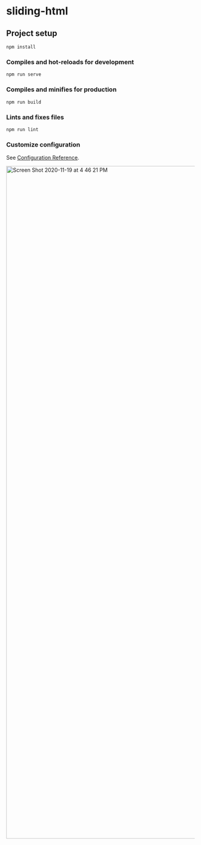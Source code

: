 # sliding-html

## Project setup
```
npm install
```

### Compiles and hot-reloads for development
```
npm run serve
```

### Compiles and minifies for production
```
npm run build
```

### Lints and fixes files
```
npm run lint
```

### Customize configuration
See [Configuration Reference](https://cli.vuejs.org/config/).

<img width="1792" alt="Screen Shot 2020-11-19 at 4 46 21 PM" src="https://user-images.githubusercontent.com/26572820/99728691-ce002680-2a87-11eb-90b7-21a80a0eafcf.png">
